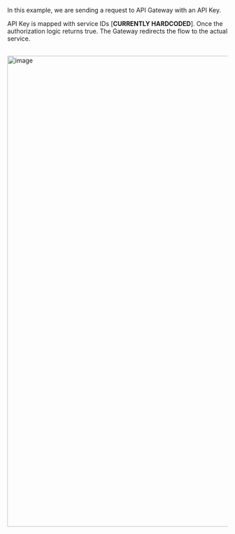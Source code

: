 In this example, we are sending a request to API Gateway with an API Key.
<br>

API Key is mapped with service IDs [**CURRENTLY HARDCODED**]. Once the authorization logic returns true. The Gateway redirects the flow to the actual service.

<br>

<img width="1075" alt="image" src="https://github.com/rahulvaish/SpringBoot-Java/assets/689226/39e20d63-2014-498a-8d78-b429dfd0e1b6">


